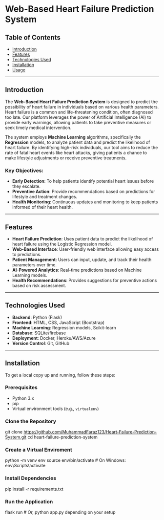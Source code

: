# Web-Based Heart Failure Prediction System

## Table of Contents

- [Introduction](#introduction)
- [Features](#features)
- [Technologies Used](#technologies-used)
- [Installation](#installation)
- [Usage](#usage)

---

## Introduction

The **Web-Based Heart Failure Prediction System** is designed to predict the possibility of heart failure in individuals based on various health parameters. Heart failure is a common and life-threatening condition, often diagnosed too late. Our platform leverages the power of Artificial Intelligence (AI) to provide early warnings, allowing patients to take preventive measures or seek timely medical intervention.

The system employs **Machine Learning** algorithms, specifically the **Regression** models, to analyze patient data and predict the likelihood of heart failure. By identifying high-risk individuals, our tool aims to reduce the rate of fatal heart events like heart attacks, giving patients a chance to make lifestyle adjustments or receive preventive treatments.

### Key Objectives:
- **Early Detection**: To help patients identify potential heart issues before they escalate.
- **Preventive Action**: Provide recommendations based on predictions for lifestyle and treatment changes.
- **Health Monitoring**: Continuous updates and monitoring to keep patients informed of their heart health.

---

## Features

- **Heart Failure Prediction**: Uses patient data to predict the likelihood of heart failure using the Logistic Regression model.
- **Web-Based Interface**: User-friendly web interface allowing easy access to predictions.
- **Patient Management**: Users can input, update, and track their health parameters over time.
- **AI-Powered Analytics**: Real-time predictions based on Machine Learning models.
- **Health Recommendations**: Provides suggestions for preventive actions based on risk assessment.
  
---

## Technologies Used

- **Backend**: Python (Flask)
- **Frontend**: HTML, CSS, JavaScript (Bootstrap)
- **Machine Learning**: Regression models, Scikit-learn
- **Database**: SQLite/firebase
- **Deployment**: Docker, Heroku/AWS/Azure
- **Version Control**: Git, GitHub

---

## Installation

To get a local copy up and running, follow these steps:

### Prerequisites

- Python 3.x
- pip
- Virtual environment tools (e.g., `virtualenv`)
  
### Clone the Repository

git clone https://github.com/MuhammadFaraz123/Heart-Failure-Prediction-System.git
cd heart-failure-prediction-system

### Create a Virtual Enviroment

python -m venv env
source env/bin/activate  # On Windows: env\Scripts\activate

### Install Dependencies

pip install -r requirements.txt

### Run the Application

flask run  # Or, python app.py depending on your setup



